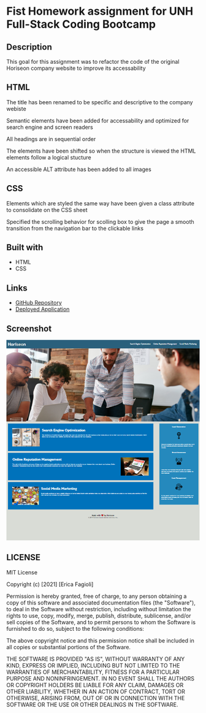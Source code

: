 # Fist Homework assignment for UNH Full-Stack Coding Bootcamp


## Description


This goal for this assignment was to refactor the code of the original Horiseon company website to improve its accessability


## HTML 


The title has been renamed to be specific and descriptive to the company webiste 

Semantic elements have been added for accessability and optimized for search engine and screen readers

All headings are in sequential order 

The elements have been shifted so when the structure is viewed the HTML elements follow a logical stucture

An accessible ALT attribute has been added to all images


## CSS


Elements which are styled the same way have been given a class attribute to consolidate on the CSS sheet 

Specified the scrolling behavior for scolling box to give the page a smooth transition from the navigation bar to the clickable links

## Built with

* HTML
* CSS

## Links

* [GitHub Repository](https://github.com/efagioli01/horiseon-refactor)
* [Deployed Application](https://efagioli01.github.io/horiseon-refactor/)




## Screenshot 
 ![screenshot](./assets/images/horiseon.PNG)
 
 
 ## LICENSE

 MIT License

Copyright (c) [2021] [Erica Fagioli] 

Permission is hereby granted, free of charge, to any person obtaining a copy of this software and associated documentation files (the "Software"), to deal in the Software without restriction, including without limitation the rights to use, copy, modify, merge, publish, distribute, sublicense, and/or sell copies of the Software, and to permit persons to whom the Software is furnished to do so, subject to the following conditions:

The above copyright notice and this permission notice shall be included in all copies or substantial portions of the Software.

THE SOFTWARE IS PROVIDED "AS IS", WITHOUT WARRANTY OF ANY KIND, EXPRESS OR IMPLIED, INCLUDING BUT NOT LIMITED TO THE WARRANTIES OF MERCHANTABILITY, FITNESS FOR A PARTICULAR PURPOSE AND NONINFRINGEMENT. IN NO EVENT SHALL THE AUTHORS OR COPYRIGHT HOLDERS BE LIABLE FOR ANY CLAIM, DAMAGES OR OTHER LIABILITY, WHETHER IN AN ACTION OF CONTRACT, TORT OR OTHERWISE, ARISING FROM, OUT OF OR IN CONNECTION WITH THE SOFTWARE OR THE USE OR OTHER DEALINGS IN THE SOFTWARE.

 








